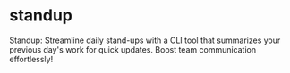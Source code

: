 # standup
Standup: Streamline daily stand-ups with a CLI tool that summarizes your previous day's work for quick updates. Boost team communication effortlessly!
